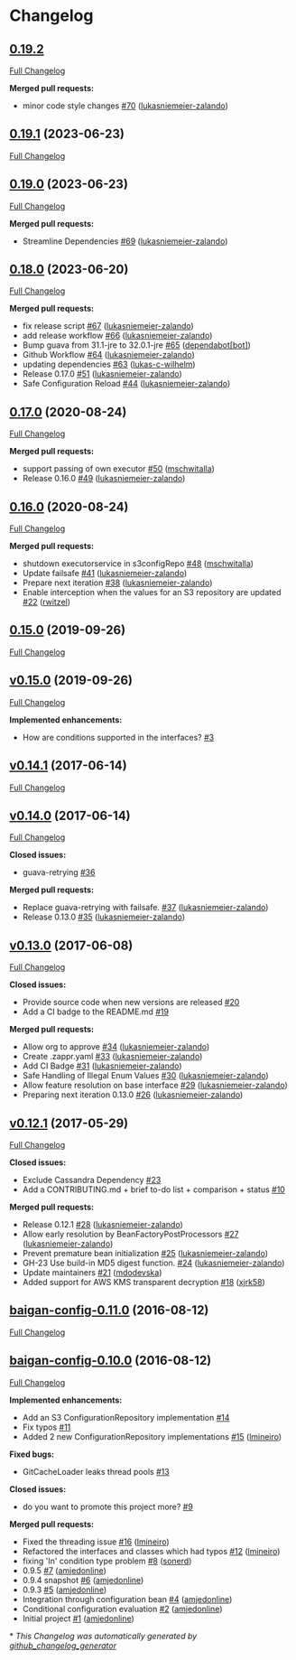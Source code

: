 # Changelog

## [0.19.2](https://github.com/zalando-stups/baigan-config/tree/0.19.2)

[Full Changelog](https://github.com/zalando-stups/baigan-config/compare/0.19.1...0.19.2)

**Merged pull requests:**

- minor code style changes [\#70](https://github.com/zalando-stups/baigan-config/pull/70) ([lukasniemeier-zalando](https://github.com/lukasniemeier-zalando))

## [0.19.1](https://github.com/zalando-stups/baigan-config/tree/0.19.1) (2023-06-23)

[Full Changelog](https://github.com/zalando-stups/baigan-config/compare/0.19.0...0.19.1)

## [0.19.0](https://github.com/zalando-stups/baigan-config/tree/0.19.0) (2023-06-23)

[Full Changelog](https://github.com/zalando-stups/baigan-config/compare/0.18.0...0.19.0)

**Merged pull requests:**

- Streamline Dependencies [\#69](https://github.com/zalando-stups/baigan-config/pull/69) ([lukasniemeier-zalando](https://github.com/lukasniemeier-zalando))

## [0.18.0](https://github.com/zalando-stups/baigan-config/tree/0.18.0) (2023-06-20)

[Full Changelog](https://github.com/zalando-stups/baigan-config/compare/0.17.0...0.18.0)

**Merged pull requests:**

- fix release script [\#67](https://github.com/zalando-stups/baigan-config/pull/67) ([lukasniemeier-zalando](https://github.com/lukasniemeier-zalando))
- add release workflow [\#66](https://github.com/zalando-stups/baigan-config/pull/66) ([lukasniemeier-zalando](https://github.com/lukasniemeier-zalando))
- Bump guava from 31.1-jre to 32.0.1-jre [\#65](https://github.com/zalando-stups/baigan-config/pull/65) ([dependabot[bot]](https://github.com/apps/dependabot))
- Github Workflow [\#64](https://github.com/zalando-stups/baigan-config/pull/64) ([lukasniemeier-zalando](https://github.com/lukasniemeier-zalando))
- updating dependencies [\#63](https://github.com/zalando-stups/baigan-config/pull/63) ([lukas-c-wilhelm](https://github.com/lukas-c-wilhelm))
- Release 0.17.0 [\#51](https://github.com/zalando-stups/baigan-config/pull/51) ([lukasniemeier-zalando](https://github.com/lukasniemeier-zalando))
- Safe Configuration Reload [\#44](https://github.com/zalando-stups/baigan-config/pull/44) ([lukasniemeier-zalando](https://github.com/lukasniemeier-zalando))

## [0.17.0](https://github.com/zalando-stups/baigan-config/tree/0.17.0) (2020-08-24)

[Full Changelog](https://github.com/zalando-stups/baigan-config/compare/0.16.0...0.17.0)

**Merged pull requests:**

- support passing of own executor [\#50](https://github.com/zalando-stups/baigan-config/pull/50) ([mschwitalla](https://github.com/mschwitalla))
- Release 0.16.0 [\#49](https://github.com/zalando-stups/baigan-config/pull/49) ([lukasniemeier-zalando](https://github.com/lukasniemeier-zalando))

## [0.16.0](https://github.com/zalando-stups/baigan-config/tree/0.16.0) (2020-08-24)

[Full Changelog](https://github.com/zalando-stups/baigan-config/compare/0.15.0...0.16.0)

**Merged pull requests:**

- shutdown executorservice in s3configRepo [\#48](https://github.com/zalando-stups/baigan-config/pull/48) ([mschwitalla](https://github.com/mschwitalla))
- Update failsafe [\#41](https://github.com/zalando-stups/baigan-config/pull/41) ([lukasniemeier-zalando](https://github.com/lukasniemeier-zalando))
- Prepare next iteration [\#38](https://github.com/zalando-stups/baigan-config/pull/38) ([lukasniemeier-zalando](https://github.com/lukasniemeier-zalando))
- Enable interception when the values for an S3 repository are updated [\#22](https://github.com/zalando-stups/baigan-config/pull/22) ([rwitzel](https://github.com/rwitzel))

## [0.15.0](https://github.com/zalando-stups/baigan-config/tree/0.15.0) (2019-09-26)

[Full Changelog](https://github.com/zalando-stups/baigan-config/compare/v0.15.0...0.15.0)

## [v0.15.0](https://github.com/zalando-stups/baigan-config/tree/v0.15.0) (2019-09-26)

[Full Changelog](https://github.com/zalando-stups/baigan-config/compare/v0.14.1...v0.15.0)

**Implemented enhancements:**

- How are conditions supported in the interfaces? [\#3](https://github.com/zalando-stups/baigan-config/issues/3)

## [v0.14.1](https://github.com/zalando-stups/baigan-config/tree/v0.14.1) (2017-06-14)

[Full Changelog](https://github.com/zalando-stups/baigan-config/compare/v0.14.0...v0.14.1)

## [v0.14.0](https://github.com/zalando-stups/baigan-config/tree/v0.14.0) (2017-06-14)

[Full Changelog](https://github.com/zalando-stups/baigan-config/compare/v0.13.0...v0.14.0)

**Closed issues:**

- guava-retrying [\#36](https://github.com/zalando-stups/baigan-config/issues/36)

**Merged pull requests:**

- Replace guava-retrying with failsafe. [\#37](https://github.com/zalando-stups/baigan-config/pull/37) ([lukasniemeier-zalando](https://github.com/lukasniemeier-zalando))
- Release 0.13.0 [\#35](https://github.com/zalando-stups/baigan-config/pull/35) ([lukasniemeier-zalando](https://github.com/lukasniemeier-zalando))

## [v0.13.0](https://github.com/zalando-stups/baigan-config/tree/v0.13.0) (2017-06-08)

[Full Changelog](https://github.com/zalando-stups/baigan-config/compare/v0.12.1...v0.13.0)

**Closed issues:**

- Provide source code when new versions are released [\#20](https://github.com/zalando-stups/baigan-config/issues/20)
- Add a CI badge to the README.md [\#19](https://github.com/zalando-stups/baigan-config/issues/19)

**Merged pull requests:**

- Allow org to approve [\#34](https://github.com/zalando-stups/baigan-config/pull/34) ([lukasniemeier-zalando](https://github.com/lukasniemeier-zalando))
- Create .zappr.yaml [\#33](https://github.com/zalando-stups/baigan-config/pull/33) ([lukasniemeier-zalando](https://github.com/lukasniemeier-zalando))
- Add CI Badge [\#31](https://github.com/zalando-stups/baigan-config/pull/31) ([lukasniemeier-zalando](https://github.com/lukasniemeier-zalando))
- Safe Handling of Illegal Enum Values [\#30](https://github.com/zalando-stups/baigan-config/pull/30) ([lukasniemeier-zalando](https://github.com/lukasniemeier-zalando))
- Allow feature resolution on base interface [\#29](https://github.com/zalando-stups/baigan-config/pull/29) ([lukasniemeier-zalando](https://github.com/lukasniemeier-zalando))
- Preparing next iteration 0.13.0 [\#26](https://github.com/zalando-stups/baigan-config/pull/26) ([lukasniemeier-zalando](https://github.com/lukasniemeier-zalando))

## [v0.12.1](https://github.com/zalando-stups/baigan-config/tree/v0.12.1) (2017-05-29)

[Full Changelog](https://github.com/zalando-stups/baigan-config/compare/baigan-config-0.11.0...v0.12.1)

**Closed issues:**

- Exclude Cassandra Dependency [\#23](https://github.com/zalando-stups/baigan-config/issues/23)
- Add a CONTRIBUTING.md + brief to-do list + comparison + status  [\#10](https://github.com/zalando-stups/baigan-config/issues/10)

**Merged pull requests:**

- Release 0.12.1 [\#28](https://github.com/zalando-stups/baigan-config/pull/28) ([lukasniemeier-zalando](https://github.com/lukasniemeier-zalando))
- Allow early resolution by BeanFactoryPostProcessors [\#27](https://github.com/zalando-stups/baigan-config/pull/27) ([lukasniemeier-zalando](https://github.com/lukasniemeier-zalando))
- Prevent premature bean initialization [\#25](https://github.com/zalando-stups/baigan-config/pull/25) ([lukasniemeier-zalando](https://github.com/lukasniemeier-zalando))
- GH-23 Use build-in MD5 digest function. [\#24](https://github.com/zalando-stups/baigan-config/pull/24) ([lukasniemeier-zalando](https://github.com/lukasniemeier-zalando))
- Update maintainers [\#21](https://github.com/zalando-stups/baigan-config/pull/21) ([mdodevska](https://github.com/mdodevska))
- Added support for AWS KMS transparent decryption [\#18](https://github.com/zalando-stups/baigan-config/pull/18) ([xjrk58](https://github.com/xjrk58))

## [baigan-config-0.11.0](https://github.com/zalando-stups/baigan-config/tree/baigan-config-0.11.0) (2016-08-12)

[Full Changelog](https://github.com/zalando-stups/baigan-config/compare/baigan-config-0.10.0...baigan-config-0.11.0)

## [baigan-config-0.10.0](https://github.com/zalando-stups/baigan-config/tree/baigan-config-0.10.0) (2016-08-12)

[Full Changelog](https://github.com/zalando-stups/baigan-config/compare/c3b00dd67dfefc270faa404ef0fcf34a661b978d...baigan-config-0.10.0)

**Implemented enhancements:**

- Add an S3 ConfigurationRepository implementation [\#14](https://github.com/zalando-stups/baigan-config/issues/14)
- Fix typos [\#11](https://github.com/zalando-stups/baigan-config/issues/11)
- Added 2 new ConfigurationRepository implementations [\#15](https://github.com/zalando-stups/baigan-config/pull/15) ([lmineiro](https://github.com/lmineiro))

**Fixed bugs:**

- GitCacheLoader leaks thread pools [\#13](https://github.com/zalando-stups/baigan-config/issues/13)

**Closed issues:**

- do you want to promote this project more? [\#9](https://github.com/zalando-stups/baigan-config/issues/9)

**Merged pull requests:**

- Fixed the threading issue [\#16](https://github.com/zalando-stups/baigan-config/pull/16) ([lmineiro](https://github.com/lmineiro))
- Refactored the interfaces and classes which had typos [\#12](https://github.com/zalando-stups/baigan-config/pull/12) ([lmineiro](https://github.com/lmineiro))
- fixing 'In' condition type problem [\#8](https://github.com/zalando-stups/baigan-config/pull/8) ([sonerd](https://github.com/sonerd))
- 0.9.5 [\#7](https://github.com/zalando-stups/baigan-config/pull/7) ([amjedonline](https://github.com/amjedonline))
- 0.9.4 snapshot [\#6](https://github.com/zalando-stups/baigan-config/pull/6) ([amjedonline](https://github.com/amjedonline))
- 0.9.3 [\#5](https://github.com/zalando-stups/baigan-config/pull/5) ([amjedonline](https://github.com/amjedonline))
- Integration through configuration bean [\#4](https://github.com/zalando-stups/baigan-config/pull/4) ([amjedonline](https://github.com/amjedonline))
- Conditional configuration evaluation [\#2](https://github.com/zalando-stups/baigan-config/pull/2) ([amjedonline](https://github.com/amjedonline))
- Initial project [\#1](https://github.com/zalando-stups/baigan-config/pull/1) ([amjedonline](https://github.com/amjedonline))



\* *This Changelog was automatically generated by [github_changelog_generator](https://github.com/github-changelog-generator/github-changelog-generator)*
